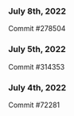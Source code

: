 ### July 8th, 2022

Commit #278504

### July 5th, 2022

Commit #314353


### July 4th, 2022

Commit #72281
